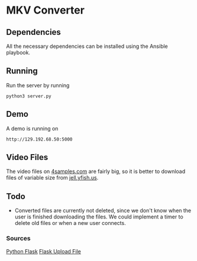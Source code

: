 # MKV Converter

## Dependencies
All the necessary dependencies can be installed using the Ansible playbook.

## Running
Run the server by running 
```
python3 server.py
```
## Demo
A demo is running on
```
http://129.192.68.50:5000
```

## Video Files
The video files on [4samples.com](http://4ksamples.com/) are fairly big, so it is better to download files of variable size from [jell.yfish.us](http://jell.yfish.us/).

## Todo
- Converted files are currently not deleted, since we don't know when the user is finished downloading the files. We could implement a timer to delete old files or when a new user connects. 

### Sources
[Python Flask](http://flask.pocoo.org/)
[Flask Upload File](https://gist.github.com/dAnjou/2874714)